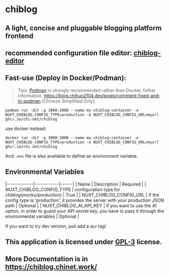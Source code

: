 # chiblog

## A light, concise and pluggable blogging platform frontend

## recommended configuration file editor: [chiblog-editor](https://github.com/chi-net/chiblog-editor)

## Fast-use (Deploy in Docker/Podman):

> Tips: [Podman](https://podman.io/) is strongly recommended rather than Docker, futher information: <https://blog.chihuo2104.dev/posts/comment-fixed-and-hi-podman> (Chinese Simplified Only).

```shell
podman run -dit -p 3000:3000 --name my-chiblog-container -e NUXT_CHIBLOG_CONFIG_TYPE=production -e NUXT_CHIBLOG_CONFIG_URL=myurl ghcr.io/chi-net/chiblog
```

use docker instead:

```shell
docker run -dit -p 3000:3000 --name my-chiblog-container -e NUXT_CHIBLOG_CONFIG_TYPE=production -e NUXT_CHIBLOG_CONFIG_URL=myurl ghcr.io/chi-net/chiblog
```

And `.env` file is also available to define an environment variable.

## Environmental Variables

|-------------|------------|------|
| Name | Description | Required | 
| NUXT_CHIBLOG_CONFIG_TYPE | configuration type for chiblog(mocks/production) | True |
| NUXT_CHIBLOG_CONFIG_URL | if the config type is 'production', it provides the server with your production JSON path | Optional |
| NUXT_CHIBLOG_AI_API_KEY | if you want to use the AI option, in order to guard your API secret key, you have to pass it through the environmental variables | Optional |

If you want to try dev version, just add a `dev` tag!

## This application is licensed under [GPL-3](LICENSE) license.

## More Documentation is in <https://chiblog.chinet.work/>
